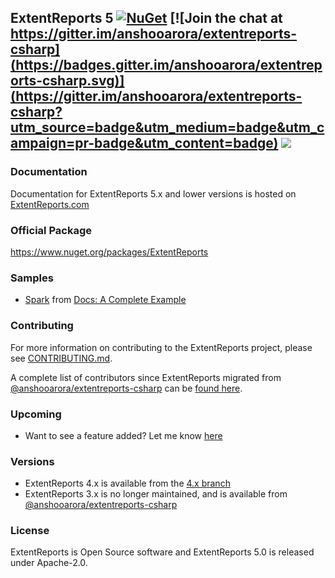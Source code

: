## ExtentReports 5 [![NuGet](https://img.shields.io/nuget/v/extentreports.svg)](https://www.nuget.org/packages/ExtentReports) [![Join the chat at https://gitter.im/anshooarora/extentreports-csharp](https://badges.gitter.im/anshooarora/extentreports-csharp.svg)](https://gitter.im/anshooarora/extentreports-csharp?utm_source=badge&utm_medium=badge&utm_campaign=pr-badge&utm_content=badge) ![](https://img.shields.io/github/license/extent-framework/extentreports-csharp.svg?style=plastic)

### Documentation ###

Documentation for ExtentReports 5.x and lower versions is hosted on [ExtentReports.com](https://www.extentreports.com/docs/versions/5/net/index.html)

### Official Package ###

https://www.nuget.org/packages/ExtentReports

### Samples ###

* [Spark](http://extentreports.com/docs/v5/wiki/spark/spark.html) from [Docs: A Complete Example](https://www.extentreports.com/docs/versions/5/net/index.html#complete-example)

### Contributing ###

For more information on contributing to the ExtentReports project, please see [CONTRIBUTING.md](https://github.com/extent-framework/extentreports-csharp/blob/master/Contributing.md).

A complete list of contributors since ExtentReports migrated from [@anshooarora/extentreports-csharp](https://github.com/anshooarora/extentreports-csharp) can be [found here](https://github.com/extent-framework/extentreports-csharp/graphs/contributors).

### Upcoming ###

* Want to see a feature added? Let me know [here](https://github.com/extent-framework/extentreports-chsarp/issues)

### Versions ###

* ExtentReports 4.x is available from the [4.x branch](https://github.com/extent-framework/extentreports-csharp/tree/4.x)
* ExtentReports 3.x is no longer maintained, and is available from [@anshooarora/extentreports-csharp](https://github.com/anshooarora/extentreports-csharp)

### License ###

ExtentReports is Open Source software and ExtentReports 5.0 is released under Apache-2.0.
